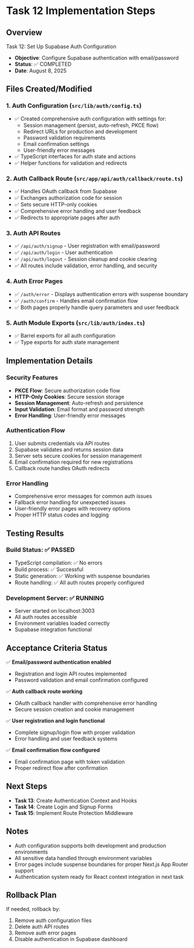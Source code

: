 # Task 12 Implementation Steps

## Overview
Task 12: Set Up Supabase Auth Configuration
- **Objective**: Configure Supabase authentication with email/password
- **Status**: ✅ COMPLETED
- **Date**: August 8, 2025

## Files Created/Modified

### 1. Auth Configuration (`src/lib/auth/config.ts`)
- ✅ Created comprehensive auth configuration with settings for:
  - Session management (persist, auto-refresh, PKCE flow)
  - Redirect URLs for production and development
  - Password validation requirements
  - Email confirmation settings
  - User-friendly error messages
- ✅ TypeScript interfaces for auth state and actions
- ✅ Helper functions for validation and redirects

### 2. Auth Callback Route (`src/app/api/auth/callback/route.ts`)
- ✅ Handles OAuth callback from Supabase
- ✅ Exchanges authorization code for session
- ✅ Sets secure HTTP-only cookies
- ✅ Comprehensive error handling and user feedback
- ✅ Redirects to appropriate pages after auth

### 3. Auth API Routes
- ✅ `/api/auth/signup` - User registration with email/password
- ✅ `/api/auth/login` - User authentication 
- ✅ `/api/auth/logout` - Session cleanup and cookie clearing
- ✅ All routes include validation, error handling, and security

### 4. Auth Error Pages
- ✅ `/auth/error` - Displays authentication errors with suspense boundary
- ✅ `/auth/confirm` - Handles email confirmation flow
- ✅ Both pages properly handle query parameters and user feedback

### 5. Auth Module Exports (`src/lib/auth/index.ts`)
- ✅ Barrel exports for all auth configuration
- ✅ Type exports for auth state management

## Implementation Details

### Security Features
- **PKCE Flow**: Secure authorization code flow
- **HTTP-Only Cookies**: Secure session storage
- **Session Management**: Auto-refresh and persistence
- **Input Validation**: Email format and password strength
- **Error Handling**: User-friendly error messages

### Authentication Flow
1. User submits credentials via API routes
2. Supabase validates and returns session data
3. Server sets secure cookies for session management
4. Email confirmation required for new registrations
5. Callback route handles OAuth redirects

### Error Handling
- Comprehensive error messages for common auth issues
- Fallback error handling for unexpected issues
- User-friendly error pages with recovery options
- Proper HTTP status codes and logging

## Testing Results

### Build Status: ✅ PASSED
- TypeScript compilation: ✅ No errors
- Build process: ✅ Successful
- Static generation: ✅ Working with suspense boundaries
- Route handling: ✅ All auth routes properly configured

### Development Server: ✅ RUNNING
- Server started on localhost:3003
- All auth routes accessible
- Environment variables loaded correctly
- Supabase integration functional

## Acceptance Criteria Status

✅ **Email/password authentication enabled**
- Registration and login API routes implemented
- Password validation and email confirmation configured

✅ **Auth callback route working**  
- OAuth callback handler with comprehensive error handling
- Secure session creation and cookie management

✅ **User registration and login functional**
- Complete signup/login flow with proper validation
- Error handling and user feedback systems

✅ **Email confirmation flow configured**
- Email confirmation page with token validation
- Proper redirect flow after confirmation

## Next Steps
- **Task 13**: Create Authentication Context and Hooks
- **Task 14**: Create Login and Signup Forms
- **Task 15**: Implement Route Protection Middleware

## Notes
- Auth configuration supports both development and production environments
- All sensitive data handled through environment variables
- Error pages include suspense boundaries for proper Next.js App Router support
- Authentication system ready for React context integration in next task

## Rollback Plan
If needed, rollback by:
1. Remove auth configuration files
2. Delete auth API routes  
3. Remove auth error pages
4. Disable authentication in Supabase dashboard
